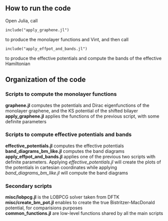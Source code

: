 ## How to run the code
Open Julia, call 

```
include("apply_graphene.jl")
```
to produce the monolayer functions and Vint, and then call
```
include("apply_effpot_and_bands.jl")
```
to produce the effective potentials and compute the bands of the effective Hamiltonian

## Organization of the code

### Scripts to compute the monolayer functions
**graphene.jl** computes the potentials and Dirac eigenfunctions of the monolayer graphene, and the KS potential of the shifted bilayer  
**apply_graphene.jl** applies the functions of the previous script, with some definite parameters  

### Scripts to compute effective potentials and bands
**effective_potentials.jl** computes the effective potentials  
**band_diagrams_bm_like.jl** computes the band diagrams  
**apply_effpot_and_bands.jl** applies one of the previous two scripts with definite parameters. Applying *effective_potentials.jl* will create the plots of the potentials in cartesian coordinates while applying *band_diagrams_bm_like.jl* will compute the band diagrams

### Secondary scripts
**misc/lobpcg.jl** is the LOBPCG solver taken from DFTK  
**misc/create_bm_pot.jl** enables to create the true Bistritzer-MacDonald potential, for comparisions purposes  
**common_functions.jl** are low-level functions shared by all the main scripts
